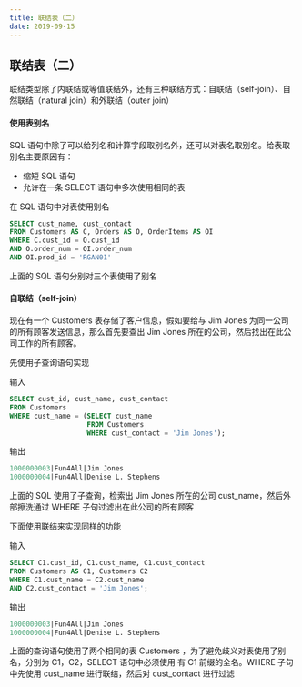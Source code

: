 ```yaml
---
title: 联结表（二）
date: 2019-09-15
---
```



## 联结表（二）

联结类型除了内联结或等值联结外，还有三种联结方式：自联结（self-join）、自然联结（natural join）和外联结（outer join）



#### 使用表别名

SQL 语句中除了可以给列名和计算字段取别名外，还可以对表名取别名。给表取别名主要原因有：

- 缩短 SQL 语句
- 允许在一条 SELECT 语句中多次使用相同的表


在 SQL 语句中对表使用别名

```sql
SELECT cust_name, cust_contact
FROM Customers AS C, Orders AS O, OrderItems AS OI
WHERE C.cust_id = O.cust_id
AND O.order_num = OI.order_num
AND OI.prod_id = 'RGAN01'
```

上面的 SQL 语句分别对三个表使用了别名




#### 自联结（self-join）

现在有一个 Customers 表存储了客户信息，假如要给与 Jim Jones 为同一公司的所有顾客发送信息，那么首先要查出 Jim Jones 所在的公司，然后找出在此公司工作的所有顾客。



先使用子查询语句实现

输入

```sql
SELECT cust_id, cust_name, cust_contact
FROM Customers
WHERE cust_name = (SELECT cust_name
                   FROM Customers
                   WHERE cust_contact = 'Jim Jones');
```

输出

```sql
1000000003|Fun4All|Jim Jones
1000000004|Fun4All|Denise L. Stephens
```

上面的 SQL 使用了子查询，检索出 Jim Jones 所在的公司 cust_name，然后外部擦洗通过 WHERE 子句过滤出在此公司的所有顾客




下面使用联结来实现同样的功能

输入

```sql
SELECT C1.cust_id, C1.cust_name, C1.cust_contact
FROM Customers AS C1, Customers C2
WHERE C1.cust_name = C2.cust_name
AND C2.cust_contact = 'Jim Jones';
```

输出

```sql
1000000003|Fun4All|Jim Jones
1000000004|Fun4All|Denise L. Stephens
```

上面的查询语句使用了两个相同的表 Customers ，为了避免歧义对表使用了别名，分别为 C1，C2，SELECT 语句中必须使用 有 C1 前缀的全名。WHERE 子句中先使用 cust_name 进行联结，然后对 cust_contact 进行过滤
